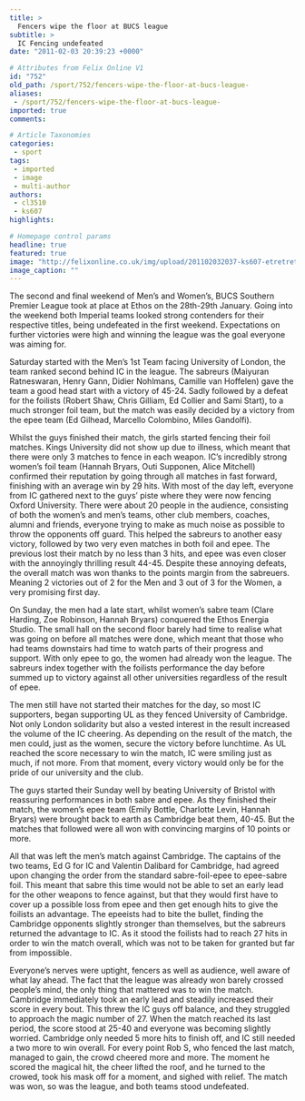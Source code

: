 ```yaml
---
title: >
  Fencers wipe the floor at BUCS league
subtitle: >
  IC Fencing undefeated
date: "2011-02-03 20:39:23 +0000"

# Attributes from Felix Online V1
id: "752"
old_path: /sport/752/fencers-wipe-the-floor-at-bucs-league-
aliases:
 - /sport/752/fencers-wipe-the-floor-at-bucs-league-
imported: true
comments:

# Article Taxonomies
categories:
 - sport
tags:
 - imported
 - image
 - multi-author
authors:
 - cl3510
 - ks607
highlights:

# Homepage control params
headline: true
featured: true
image: "http://felixonline.co.uk/img/upload/201102032037-ks607-etretret.jpg"
image_caption: ""
---
```


The second and final weekend of Men’s and Women’s, BUCS Southern Premier League took at place at Ethos on the 28th-29th January. Going into the weekend both Imperial teams looked strong contenders for their respective titles, being undefeated in the first weekend. Expectations on further victories were high and winning the league was the goal everyone was aiming for.

Saturday started with the Men’s 1st Team facing University of London, the team ranked second behind IC in the league. The sabreurs (Maiyuran Ratneswaran, Henry Gann, Didier Nohlmans, Camille van Hoffelen) gave the team a good head start with a victory of 45-24. Sadly followed by a defeat for the foilists (Robert Shaw, Chris Gilliam, Ed Collier and Sami Start), to a much stronger foil team, but the match was easily decided by a victory from the epee team (Ed Gilhead, Marcello Colombino, Miles Gandolfi).

Whilst the guys finished their match, the girls started fencing their foil matches. Kings University did not show up due to illness, which meant that there were only 3 matches to fence in each weapon. IC’s incredibly strong women’s foil team (Hannah Bryars, Outi Supponen, Alice Mitchell) confirmed their reputation by going through all matches in fast forward, finishing with an average win by 29 hits. With most of the day left, everyone from IC gathered next to the guys’ piste where they were now fencing Oxford University. There were about 20 people in the audience, consisting of both the women’s and men’s teams, other club members, coaches, alumni and friends, everyone trying to make as much noise as possible to throw the opponents off guard. This helped the sabreurs to another easy victory, followed by two very even matches in both foil and epee. The previous lost their match by no less than 3 hits, and epee was even closer with the annoyingly thrilling result 44-45. Despite these annoying defeats, the overall match was won thanks to the points margin from the sabreuers. Meaning 2 victories out of 2 for the Men and 3 out of 3 for the Women, a very promising first day.

On Sunday, the men had a late start, whilst women’s sabre team (Clare Harding, Zoe Robinson, Hannah Bryars) conquered the Ethos Energia Studio. The small hall on the second floor barely had time to realise what was going on before all matches were done, which meant that those who had teams downstairs had time to watch parts of their progress and support. With only epee to go, the women had already won the league. The sabreurs index together with the foilists performance the day before summed up to victory against all other universities regardless of the result of epee.

The men still have not started their matches for the day, so most IC supporters, began supporting UL as they fenced University of Cambridge. Not only London solidarity but also a vested interest in the result increased the volume of the IC cheering. As depending on the result of the match, the men could, just as the women, secure the victory before lunchtime. As UL reached the score necessary to win the match, IC were smiling just as much, if not more. From that moment, every victory would only be for the pride of our university and the club.

The guys started their Sunday well by beating University of Bristol with reassuring performances in both sabre and epee. As they finished their match, the women’s epee team (Emily Bottle, Charlotte Levin, Hannah Bryars) were brought back to earth as Cambridge beat them, 40-45. But the matches that followed were all won with convincing margins of 10 points or more.

All that was left the men’s match against Cambridge. The captains of the two teams, Ed G for IC and Valentin Dalibard for Cambridge, had agreed upon changing the order from the standard sabre-foil-epee to epee-sabre foil. This meant that sabre this time would not be able to set an early lead for the other weapons to fence against, but that they would first have to cover up a possible loss from epee and then get enough hits to give the foilists an advantage. The epeeists had to bite the bullet, finding the Cambridge opponents slightly stronger than themselves, but the sabreurs returned the advantage to IC. As it stood the foilists had to reach 27 hits in order to win the match overall, which was not to be taken for granted but far from impossible.

Everyone’s nerves were uptight, fencers as well as audience, well aware of what lay ahead. The fact that the league was already won barely crossed people’s mind, the only thing that mattered was to win the match. Cambridge immediately took an early lead and steadily increased their score in every bout. This threw the IC guys off balance, and they struggled to approach the magic number of 27. When the match reached its last period, the score stood at 25-40 and everyone was becoming slightly worried. Cambridge only needed 5 more hits to finish off, and IC still needed a two more to win overall. For every point Rob S, who fenced the last match, managed to gain, the crowd cheered more and more. The moment he scored the magical hit, the cheer lifted the roof, and he turned to the crowed, took his mask off for a moment, and sighed with relief. The match was won, so was the league, and both teams stood undefeated.
